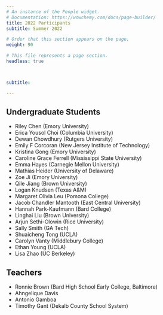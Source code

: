 ```yaml
---
# An instance of the People widget.
# Documentation: https://wowchemy.com/docs/page-builder/
title: 2022 Participants
subtitle: Summer 2022

# Order that this section appears on the page.
weight: 90

# This file represents a page section.
headless: true



subtitle:

---
```

## Undergraduate Students

- Riley Chen (Emory University)
- Erica Yousol Choi (Columbia University)
- Dewan Chowdhury (Rutgers University)
- Emily F Corcoran (New Jersey Institute of Technology)
- Kristina Gong (Emory University)
- Caroline Grace Ferrell (Mississippi State University)
- Emma Hayes (Carnegie Mellon University)
- Mathias Heider (University of Delaware)
- Zoe Ji (Emory University)
- Qile Jiang (Brown University)
- Logan Knudsen (Texas A&M)
- Margaret Olivia Leu (Pomona College)
- Jacob Chandler Mantooth (East Central University)
- Hannah Park-Kaufmann (Bard College)
- Linghai Liu (Brown University)
- Arjun Sethi-Olowin (Rice University)
- Sally Smith (GA Tech)
- Shuaicheng Tong (UCLA)
- Carolyn Vanty (Middlebury College)
- Ethan Young (UCLA)
- Lisa Zhao (UC Berkeley)
 
## Teachers

- Ronnie Brown (Bard High School Early College, Baltimore)
- Ahngelique Davis
- Antonio Gamboa
- Timothy Gant (Dekalb County School System)
